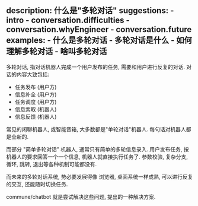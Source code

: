 description: 什么是"多轮对话"
suggestions:
    - intro
    - conversation.difficulties
    - conversation.whyEngineer
    - conversation.future
examples:
    - 什么是多轮对话
    - 多轮对话是什么
    - 如何理解多轮对话
    - 啥叫多轮对话
---

多轮对话, 指对话机器人完成一个用户发布的任务, 需要和用户进行反复的对话. 对话的内容大致包括:

- 任务发布 (用户方)
- 信息补全 (用户方)
- 任务调度 (用户方)
- 信息索取 (机器人)
- 信息反馈 (机器人)

常见的闲聊机器人, 或智能音箱, 大多数都是"单轮对话"机器人. 每句话对机器人都是全新的.

而部分 "简单多轮对话" 机器人, 通常只有简单的多轮信息录入. 用户发布任务, 按机器人的要求回答一个一个信息, 机器人就直接执行任务了. 参数校验, 复杂分支, 循环, 跳转, 退出等各种机制可能都没有.

而未来的多轮对话系统, 势必要发展得像 浏览器, 桌面系统一样成熟, 可以进行反复的交互, 还能随时切换任务.

commune/chatbot 就是尝试解决这些问题, 提出的一种解决方案.

